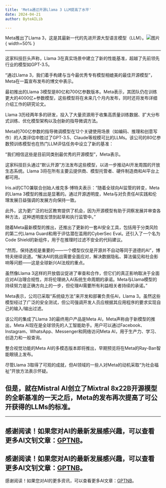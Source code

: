 ```yaml
---
title: 'Meta通过开源Llama 3 LLM提高了水平'
date: 2024-04-21
author: ByteAILib

---
```


Meta推出了Llama 3，这是其最新一代的先进开源大型语言模型（LLM）。![图片](https://www.artificialintelligence-news.com/wp-content/uploads/sites/9/2024/04/IMG_0091-scaled.jpeg){ width=50% }

---
这家科技巨头声称，Llama 3在真实场景中建立了新的性能基准，超越了先前领先行业的模型如GPT-3.5。

“通过Llama 3，我们着手构建与当今最优秀专有模型相媲美的最佳开源模型”，Meta在一篇宣布发布的博文中表示。

最初推出的Llama 3模型是80亿和700亿参数版本。Meta表示，其团队仍在训练更大的4000亿+参数模型，这些模型将在未来几个月内发布，同时还将发布详细介绍工作的研究论文。

Llama 3历经两年多的研发，投入了大量资源用于收集高质量训练数据、扩大分布式训练、优化模型架构以及创新的指导微调方法。

Meta的700亿参数的指导微调模型在12个关键使用场景（如编码、推理和创意写作）的人类评估中胜过了GPT-3.5、Claude等规模可比的LLMs。该公司的80亿参数预训练模型也在热门LLM评估任务中设立了新的基准：

“我们相信这些是目前同类别最优秀的开源模型”，Meta表示。

这家科技巨头通过“默认开源”方法发布这些模型，以进一步推动AI开发周围的开放生态系统。Llama 3将在所有主要云提供商、模型托管者、硬件制造商和AI平台上都可用。

Iris.ai的CTO兼联合创始人维克多·博特夫表示：“随着全球向AI监管的转变，Meta的Llama 3模型的推出是显著的。通过开源透明度，Meta与对负责任AI实践和伦理发展日益强调的发展方向保持一致。

此外，这为更广泛的社区教育提供了机会，因为开源模型有助于洞察发展并审查各种方法，这种透明度反馈到起草和执行监管中。”

随着Meta最新模型的推出，还推出了更新的一套AI安全工具，包括用于分类风险的第二代Llama Guard和用于评估潜在滥用的CyberSec Eval。还引入了一个名为Code Shield的新组件，用于在推理时过滤不安全的代码建议。

“然而，保持透视是重要的——一个模型仅仅是开源并不自动等同于道德的AI”，博特夫继续说道。“解决AI的挑战需要全面应对，解决数据隐私、算法偏见和社会影响等问题——这是全球新兴AI法规的重点。

虽然像Llama 3这样的开放倡议促进了审查和合作，但它们的真正影响取决于全面应对AI治理合规性，并将伦理纳入AI系统生命周期的承诺。Meta与Llama模型的持续努力是正确方向上的一步，但伦理AI需要所有利益相关者持续的承诺。”

Meta表示，公司已采取“系统级方法”来开发和部署负责任AI，Llama 3。虽然这些模型经过了广泛的安全测试，但公司强调开发人员应根据其应用程序的要求实现自己的输入/输出过滤。

该公司的集成了Llama 3的最终用户产品是Meta AI，Meta声称由于新模型的推出，Meta AI现在是全球领先的人工智能助手。用户可以通过Facebook、Instagram、WhatsApp、Messenger和网络访问Meta AI，用于生产力、学习、创造力和一般查询。

整合视觉功能的Meta AI的多模态版本即将推出，早期预览将在Meta的Ray-Ban智能眼镜上发布。

尽管Llama 3取得了可观的成就，但AI领域的一些人对Meta的动机采取“为社会福祉”开放方法表示怀疑。

但是，就在Mistral AI创立了Mixtral 8x22B开源模型的全新基准的一天之后，Meta的发布再次提高了可公开获得的LLMs的标准。
---

---
感谢阅读！如果您对AI的最新发展感兴趣，可以查看更多AI文钊文章：[GPTNB](https://gptnb.com)。
---
感谢阅读！如果您对AI的最新发展感兴趣，可以查看更多AI文钊文章：[GPTNB](https://gptnb.com)。
---
感谢阅读！如果您对AI的更多资讯，可以查看更多AI文章：[GPTNB](https://gptnb.com)。